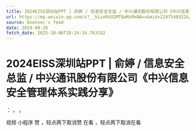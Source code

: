 ```yaml
---
title: 2024EISS深圳站PPT | 俞婷 / 信息安全总监 / 中兴通讯股份有限公司《中兴信息安全管理体系实践分享》
url: https://mp.weixin.qq.com/s?__biz=MzU2MTQwMzMxNA==&mid=2247540322&idx=1&sn=cc6014acb8fe69e2fd76b939b1774868
source: Doonsec's feed
date: 2024-09-26
fetch_date: 2025-10-06T18:24:16.763332
---
```


# 2024EISS深圳站PPT | 俞婷 / 信息安全总监 / 中兴通讯股份有限公司《中兴信息安全管理体系实践分享》

：
，
。

视频
小程序
赞
，轻点两下取消赞
在看
，轻点两下取消在看